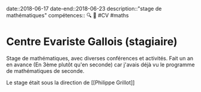 date::2018-06-17
date-end::2018-06-23
description::"stage de mathématiques"
compétences:: 🔍 🧮
#CV #maths 
# Centre Evariste Gallois (stagiaire)
Stage de mathématiques, avec diverses conférences et activités.
Fait un an en avance (En 3ème plutôt qu'en seconde) car j'avais déjà vu le programme de mathématiques de seconde.

Le stage était sous la direction de [[Philippe Grillot]]


